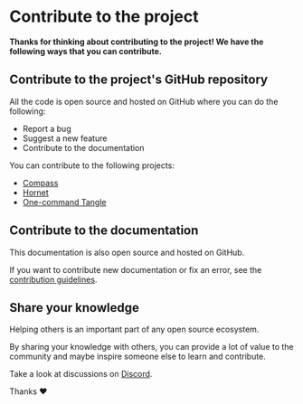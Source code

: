 # Contribute to the project

**Thanks for thinking about contributing to the project! We have the following ways that you can contribute.**

## Contribute to the project's GitHub repository

All the code is open source and hosted on GitHub where you can do the following:

- Report a bug
- Suggest a new feature
- Contribute to the documentation

You can contribute to the following projects:

- [Compass](https://github.com/iotaledger/compass)
- [Hornet](https://github.com/gohornet/hornet)
- [One-command Tangle](https://github.com/iota-community/one-command-tangle)

## Contribute to the documentation

This documentation is also open source and hosted on GitHub.

If you want to contribute new documentation or fix an error, see the [contribution guidelines](https://github.com/iotaledger/documentation/blob/develop/.github/CONTRIBUTING.md).

## Share your knowledge

Helping others is an important part of any open source ecosystem.

By sharing your knowledge with others, you can provide a lot of value to the community and maybe inspire someone else to learn and contribute.

Take a look at discussions on [Discord](https://discord.iota.org).

Thanks :heart: